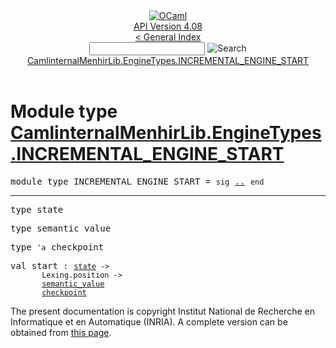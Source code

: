 <!-- ((! set title API !)) ((! set documentation !)) ((! set api !)) ((! set nobreadcrumb !)) -->
<div class="api"><header><nav class="toc brand"><a class="brand" href="https://ocaml.org/"><img src="colour-logo-gray.svg" class="svg" alt="OCaml"></a></nav><nav class="toc"><div class="toc_version"><a href="/docs" id="version-select">API Version 4.08</a></div><a href="index.html">&lt; General Index</a><div class="api_search"><input type="text" name="apisearch" id="api_search" oninput="mySearch(false);" onkeypress="this.oninput();" onclick="this.oninput();" onpaste="this.oninput();">
<img src="search_icon.svg" alt="Search" class="svg" onclick="mySearch(false)"></div>
<div id="search_results"></div><div class="toc_title"><a href="#top">CamlinternalMenhirLib.EngineTypes.INCREMENTAL_ENGINE_START</a></div><ul></ul></nav></header>

<h1>Module type <a href="type_CamlinternalMenhirLib.EngineTypes.INCREMENTAL_ENGINE_START.html">CamlinternalMenhirLib.EngineTypes.INCREMENTAL_ENGINE_START</a></h1>

<pre><span id="MODULETYPEINCREMENTAL_ENGINE_START"><span class="keyword">module type</span> INCREMENTAL_ENGINE_START</span> = <code class="code"><span class="keyword">sig</span></code> <a href="CamlinternalMenhirLib.EngineTypes.INCREMENTAL_ENGINE_START.html">..</a> <code class="code"><span class="keyword">end</span></code></pre><hr width="100%">

<pre><span id="TYPEstate"><span class="keyword">type</span> <code class="type"></code>state</span> </pre>


<pre><span id="TYPEsemantic_value"><span class="keyword">type</span> <code class="type"></code>semantic_value</span> </pre>


<pre><span id="TYPEcheckpoint"><span class="keyword">type</span> <code class="type">'a</code> checkpoint</span> </pre>


<pre><span id="VALstart"><span class="keyword">val</span> start</span> : <code class="type"><a href="CamlinternalMenhirLib.EngineTypes.INCREMENTAL_ENGINE_START.html#TYPEstate">state</a> -&gt;<br>       Lexing.position -&gt;<br>       <a href="CamlinternalMenhirLib.EngineTypes.INCREMENTAL_ENGINE_START.html#TYPEsemantic_value">semantic_value</a><br>       <a href="CamlinternalMenhirLib.EngineTypes.INCREMENTAL_ENGINE_START.html#TYPEcheckpoint">checkpoint</a></code></pre>
<div class="copyright">The present documentation is copyright Institut National de Recherche en Informatique et en Automatique (INRIA). A complete version can be obtained from <a href="http://caml.inria.fr/pub/docs/manual-ocaml/">this page</a>.</div></div>